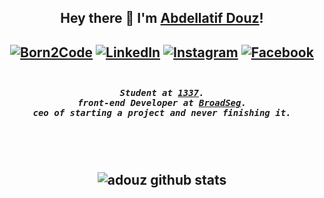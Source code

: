 <h2 align="center"> <b>Hey there 👋 I'm <a href="https://www.linkedin.com/in/adouz/" target="_blank" >Abdellatif Douz</a>!</b></h2>

<h2 align="center">
<a href="https://profile.intra.42.fr/users/adouz" target="_blank"><img src="https://img.shields.io/badge/Born2Code-%23FF6950.svg?style=flat-square&logo=42" alt="Born2Code"></a>
<a  href="https://www.linkedin.com/in/adouz/" target="_blank"><img src="https://img.shields.io/badge/LinkedIn-%230077B5.svg?&style=flat-square&logo=linkedin&logoColor=white" alt="LinkedIn"></a>
<a  href="https://instagram.com/ad0uz" target="_blank"><img src="https://img.shields.io/badge/Instagram-%23E4405F.svg?&style=flat-square&logo=instagram&logoColor=white" alt="Instagram"></a>
<a  href="https://www.facebook.com/itsabdu/" target="_blank"><img src="https://img.shields.io/badge/Facebook-%231877F2.svg?&style=flat-square&logo=facebook&logoColor=white" alt="Facebook"></a>


<br/>
<br/>

<h5 align="center">
<samp>
Student at <a href="https://1337.ma/" target="_blank">1337</a>.
<br/>
front-end Developer at <a href="https://github.com/broadseg" target="_blank">BroadSeg</a>.
<br/>
ceo of starting a project and never finishing it.
</samp>
</h5>

<br/>
<br/>

<h2 align="center">
<img align='center' src='https://github-readme-stats.vercel.app/api?username=adouz&hide_title=false&show_icons=true&include_all_commits=true&count_private=true&theme=buefy' alt='adouz github stats'>
</h2>
